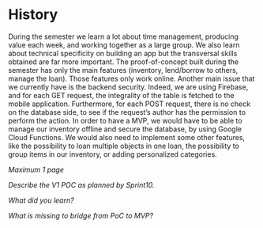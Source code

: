# History

During the semester we learn a lot about time management, producing value each week, and working together as a large group. We also learn about technical specificity on building an app but the transversal skills obtained are far more important.
The proof-of-concept built during the semester has only the main features (inventory, lend/borrow to others, manage the loan). Those features only work online. 
Another main issue that we currently have is the backend security. Indeed, we are using Firebase, and for each GET request, the integrality of the table is fetched to the mobile application. Furthermore, for each POST request, there is no check on the database side, to see if the request’s author has the permission to perform the action.
In order to have a MVP, we would have to be able to manage our inventory offline and secure the database, by using Google Cloud Functions. We would also need to implement some other features, like the possibility to loan multiple objects in one loan, the possibility to group items in our inventory, or adding personalized categories.



*Maximum 1 page*

*Describe the V1 POC as planned by Sprint10.*

*What did you learn?*

*What is missing to bridge from PoC to MVP?*

